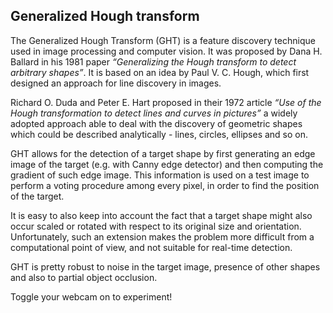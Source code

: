 ## Generalized Hough transform

The Generalized Hough Transform (GHT) is a feature discovery technique used in image processing and computer vision. It was proposed by Dana H. Ballard in his 1981 paper *“Generalizing the Hough transform to detect arbitrary shapes”*. It is based on an idea by Paul V. C. Hough, which first designed an approach for line discovery in images.

Richard O. Duda and Peter E. Hart proposed in their 1972 article *“Use of the Hough transformation to detect lines and curves in pictures”* a widely adopted approach able to deal with the discovery of geometric shapes which could be described analytically - lines, circles, ellipses and so on.

GHT allows for the detection of a target shape by first generating an edge image of the target (e.g. with Canny edge detector) and then computing the gradient of such edge image. This information is used on a test image to perform a voting procedure among every pixel, in order to find the position of the target.

It is easy to also keep into account the fact that a target shape might also occur scaled or rotated with respect to its original size and orientation. Unfortunately, such an extension makes the problem more difficult from a computational point of view, and not suitable for real-time detection.

GHT is pretty robust to noise in the target image, presence of other shapes and also to partial object occlusion.

Toggle your webcam on to experiment!